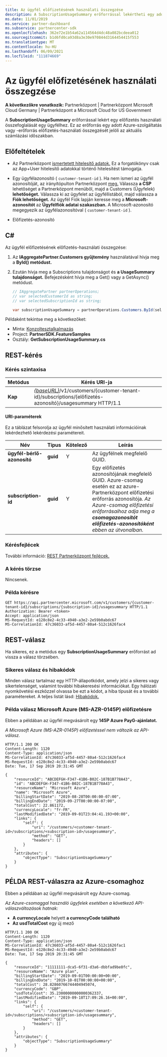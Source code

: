 ```yaml
---
title: Az ügyfél előfizetésének használati összegzése
description: A SubscriptionUsageSummary erőforrással lekértheti egy adott Azure-szolgáltatás vagy -erőforrás előfizetés-használati összegzését az aktuális számlázási időszakban.
ms.date: 11/01/2019
ms.service: partner-dashboard
ms.subservice: partnercenter-sdk
ms.openlocfilehash: 362e72e1b54a62a114564d4dc48a082bcdeea012
ms.sourcegitcommit: b1d6fd0ca93d8a3e30e970844d3164454415f553
ms.translationtype: MT
ms.contentlocale: hu-HU
ms.lasthandoff: 06/09/2021
ms.locfileid: "111874669"
---
```

# <a name="get-usage-summary-for-customers-subscription"></a>Az ügyfél előfizetésének használati összegzése

**A következőkre vonatkozik:** Partnerközpont | Partnerközpont Microsoft Cloud Germany | Partnerközpont a Microsoft Cloud for US Government

A **SubscriptionUsageSummary** erőforrással lekért egy előfizetés használati összefoglalását egy ügyfélhez. Ez az erőforrás egy adott Azure-szolgáltatás vagy -erőforrás előfizetés-használati összegzését jelöli az aktuális számlázási időszakban.

## <a name="prerequisites"></a>Előfeltételek

- Az Partnerközpont [ismertetett hitelesítő adatok.](partner-center-authentication.md) Ez a forgatókönyv csak az App+User hitelesítő adatokkal történő hitelesítést támogatja.

- Egy ügyfélazonosító ( `customer-tenant-id` ). Ha nem ismeri az ügyfél azonosítóját, az irányítópulton Partnerközpont [meg.](https://partner.microsoft.com/dashboard) Válassza **a CSP** lehetőséget a Partnerközpont menüből, majd a Customers (Ügyfelek) **lehetőséget.** Válassza ki az ügyfelet az ügyféllistából, majd válassza a **Fiók lehetőséget.** Az ügyfél Fiók lapján keresse meg a **Microsoft-azonosítót** az **Ügyfélfiók adatai szakaszban.** A Microsoft-azonosító megegyezik az ügyfélazonosítóval ( `customer-tenant-id` ).

- Előfizetés-azonosító

## <a name="c"></a>C\#

Az ügyfél előfizetésének előfizetés-használati összegzése:

1. Az **IAggregatePartner.Customers gyűjtemény** használatával hívja meg a **ById() metódust.**

2. Ezután hívja meg a Subscriptions tulajdonságot és **a UsageSummary tulajdonságot.** Befejezésként hívja meg a Get() vagy a GetAsync() metódust.

    ``` csharp
    // IAggregatePartner partnerOperations;
    // var selectedCustomerId as string;
    // var selectedSubscriptionId as string;

    var subscriptionUsageSummary = partnerOperations.Customers.ById(selectedCustomerId).Subscriptions.ById(selectedSubscriptionId).UsageSummary.Get();
    ```

Példaként tekintse meg a következőket:

- Minta: [Konzoltesztalkalmazás](console-test-app.md)
- Project: **PartnerSDK.FeatureSamples**
- Osztály: **GetSubscriptionUsageSummary.cs**

## <a name="rest-request"></a>REST-kérés

### <a name="request-syntax"></a>Kérés szintaxisa

| Metódus  | Kérés URI-ja                                                                                                                        |
|---------|------------------------------------------------------------------------------------------------------------------------------------|
| **Kap** | [*{baseURL}*](partner-center-rest-urls.md)/v1/customers/{customer-tenant-id}/subscriptions/{előfizetés-azonosító}/usagesummary HTTP/1.1 |

#### <a name="uri-parameters"></a>URI-paraméterek

Ez a táblázat felsorolja az ügyfél minősített használati információinak lekérdezhető lekérdezési paramétereit.

| Név                   | Típus     | Kötelező | Leírás                               |
|------------------------|----------|----------|-------------------------------------------|
| **ügyfél-bérlő-azonosító** | **guid** | Y        | Az ügyfélnek megfelelő GUID.     |
| **subscription-id**    | **guid** | Y        | Egy előfizetés azonosítójának megfelelő GUID. Azure-csomag esetén ez az azure-Partnerközpont előfizetési [](subscription-resources.md#subscription)erőforrás azonosítója. *Az Azure-csomag előfizetési erőforrásaihoz adja meg a **csomagazonosítót** **előfizetés-azonosítóként** ebben az útvonalban.* |

### <a name="request-headers"></a>Kérésfejlécek

További információ: [REST Partnerközpont fejlécek.](headers.md)

### <a name="request-body"></a>A kérés törzse

Nincsenek.

### <a name="request-example"></a>Példa kérésre

```http
GET https://api.partnercenter.microsoft.com/v1/customers/{customer-tenant-id}/subscriptions/{subscription-id}/usagesummary HTTP/1.1
Authorization: Bearer <token>
Accept: application/json
MS-RequestId: e128c8e2-4c33-4940-a3e2-2e59b0abdc67
MS-CorrelationId: 47c36033-af5d-4457-80a4-512c1626fac4
```

## <a name="rest-response"></a>REST-válasz

Ha sikeres, ez a metódus egy **SubscriptionUsageSummary** erőforrást ad vissza a válasz törzsében.

### <a name="response-success-and-error-codes"></a>Sikeres válasz és hibakódok

Minden válasz tartalmaz egy HTTP-állapotkódot, amely jelzi a sikeres vagy sikertelenséget, valamint további hibakeresési információkat. Egy hálózati nyomkövetési eszközzel olvassa be ezt a kódot, a hiba típusát és a további paramétereket. A teljes listát lásd: [Hibakódok.](error-codes.md)

### <a name="response-example-for-microsoft-azure-ms-azr-0145p-subscriptions"></a>Példa válasz Microsoft Azure (MS-AZR-0145P) előfizetésre

Ebben a példában az ügyfél megvásárolt egy **145P Azure PayG-ajánlatot.**

*A Microsoft Azure (MS-AZR-0145P) előfizetéssel nem változik az API-válasz.*

```http
HTTP/1.1 200 OK
Content-Length: 1120
Content-Type: application/json
MS-CorrelationId: 47c36033-af5d-4457-80a4-512c1626fac4
MS-RequestId: e128c8e2-4c33-4940-a3e2-2e59b0abdc67
Date: Tue, 17 Sep 2019 20:31:45 GMT

{
    "resourceId": "ABCDEFGH-F347-41B6-B02C-187B1B778A43",
    "id": "ABCDEFGH-F347-41B6-B02C-187B1B778A43",
    "resourceName": "Microsoft Azure",
    "name": "Microsoft Azure",
    "billingStartDate": "2019-08-28T00:00:00-07:00",
    "billingEndDate": "2019-09-27T00:00:00-07:00",
    "totalCost": 22.861172,
    "currencyLocale": "fr-FR",
    "lastModifiedDate": "2019-09-01T23:04:41.193+00:00",
    "links": {
        "self": {
            "uri": "/customers/<customer-tenant-id>/subscriptions/<subscription-id>/usagesummary",
            "method": "GET",
            "headers": []
        }
    },
    "attributes": {
        "objectType": "SubscriptionUsageSummary"
    }
}
```

## <a name="rest-response-example-for-azure-plan"></a>PÉLDA REST-válaszra az Azure-csomaghoz

Ebben a példában az ügyfél megvásárolt egy Azure-csomag.

*Az Azure-csomaggal használó ügyfelek esetében a következő API-válaszváltozások hatnak:*

- **A currencyLocale** helyett **a currencyCode található**
- **Az usdTotalCost** egy új mező

```http
HTTP/1.1 200 OK
Content-Length: 1120
Content-Type: application/json
MS-CorrelationId: 47c36033-af5d-4457-80a4-512c1626fac1
MS-RequestId: e128c8e2-4c33-4940-a3e2-2e59b0abdc67
Date: Tue, 17 Sep 2019 20:31:45 GMT

{
    "resourceId": "11111111-dca5-6f31-d3a6-dbbfad9be0fc",
    "resourceName": "Azure plan",
    "billingStartDate": "2019-09-01T00:00:00+00:00",
    "billingEndDate": "2019-10-01T00:00:00+00:00",
    "totalCost": 28.82860766744404945074,
    "currencyCode": "GBP",
    "usdTotalCost": 35.23000000000000362337,
    "lastModifiedDate": "2019-09-18T17:09:26.16+00:00",
    "links": {
        "self": {
            "uri": "/customers/<customer-tenant-id>/subscriptions/<subscription-id>/usagesummary",
            "method": "GET",
            "headers": []
        }
    },
    "attributes": {
        "objectType": "SubscriptionUsageSummary"
    }
}
```
